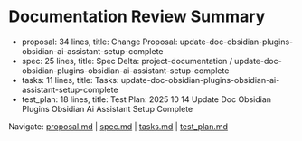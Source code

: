 # Documentation Review Summary

- proposal: 34 lines, title: Change Proposal: update-doc-obsidian-plugins-obsidian-ai-assistant-setup-complete
- spec: 25 lines, title: Spec Delta: project-documentation / update-doc-obsidian-plugins-obsidian-ai-assistant-setup-complete
- tasks: 11 lines, title: Tasks: update-doc-obsidian-plugins-obsidian-ai-assistant-setup-complete
- test_plan: 18 lines, title: Test Plan: 2025 10 14 Update Doc Obsidian Plugins Obsidian Ai Assistant Setup Complete

Navigate: [proposal.md](./proposal.md) | [spec.md](./spec.md) | [tasks.md](./tasks.md) | [test_plan.md](./test_plan.md)
